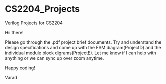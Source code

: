 # CS2204_Projects
Verilog Projects for CS2204

Hii there!

Please go through the .pdf project brief documents. Try and understand the design specifications and come up with the FSM diagram(ProjectD) and the individual module block digrams(ProjectE).
Let me know if I can help with anything or we can sync up over zoom anytime.

Happy coding!

Varad
